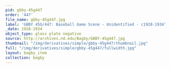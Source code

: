 ```yaml
---
pid: gbby-45g447
order: '447'
file_name: gbby-45g447.jpg
label: 'GBBY 45G/447: Baseball Game Scene - Unidentified - c1928-1934'
_date: 1928-1934
object_type: glass plate negative
source: http://archives.nd.edu/Bagby/GBBY-45g447.jpg
thumbnail: "/img/derivatives/simple/gbby-45g447/thumbnail.jpg"
full: "/img/derivatives/simple/gbby-45g447/fullwidth.jpg"
layout: bagby_item
collection: bagby
---
```

